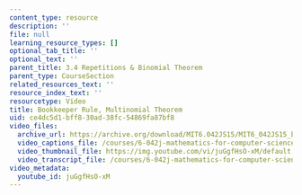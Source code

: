 ```yaml
---
content_type: resource
description: ''
file: null
learning_resource_types: []
optional_tab_title: ''
optional_text: ''
parent_title: 3.4 Repetitions & Binomial Theorem
parent_type: CourseSection
related_resources_text: ''
resource_index_text: ''
resourcetype: Video
title: Bookkeeper Rule, Multinomial Theorem
uid: ce4dc5d1-bff8-30ad-38fc-54869fa87bf8
video_files:
  archive_url: https://archive.org/download/MIT6.042JS15/MIT6_042JS15_bookkeeper_ipod.mp4
  video_captions_file: /courses/6-042j-mathematics-for-computer-science-spring-2015/f7e0dd26276557a0a27adeca8e770914_juGgfHsO-xM.vtt
  video_thumbnail_file: https://img.youtube.com/vi/juGgfHsO-xM/default.jpg
  video_transcript_file: /courses/6-042j-mathematics-for-computer-science-spring-2015/6bc1d126be41981bc2bfd9e9132bafff_juGgfHsO-xM.pdf
video_metadata:
  youtube_id: juGgfHsO-xM
---
```

